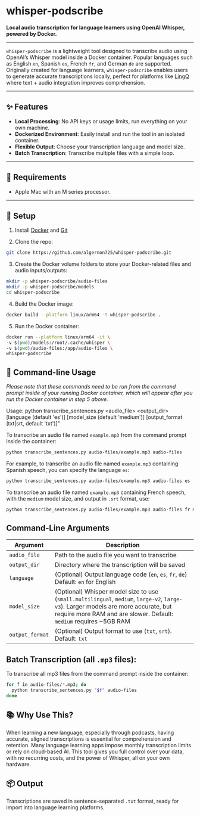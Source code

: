 # whisper-podscribe

**Local audio transcription for language learners using OpenAI Whisper, powered by Docker.**

---

`whisper-podscribe` is a lightweight tool designed to transcribe audio using OpenAI’s Whisper model inside a Docker container. Popular languages such as English `en`, Spanish `es`, French `fr`, and German `de` are supported. Originally created for language learners, `whisper-podscribe` enables users to generate accurate transcriptions locally, perfect for platforms like [LingQ](https://www.lingq.com/) where text + audio integration improves comprehension.

---

## ✨ Features

- **Local Processing**: No API keys or usage limits, run everything on your own machine.
- **Dockerized Environment**: Easily install and run the tool in an isolated container.
- **Flexible Output**: Choose your transcription language and model size.
- **Batch Transcription**: Transcribe multiple files with a simple loop.

---

## 🧰 Requirements

- Apple Mac with an M series processor.

---

## 🚀 Setup

1. Install [Docker](https://www.docker.com) and [Git](https://git-scm.com/downloads)

2. Clone the repo:
  ```bash
  git clone https://github.com/algernon725/whisper-podscribe.git
  ```

3. Create the Docker volume folders to store your Docker-related files and audio inputs/outputs:
  ```bash
  mkdir -p whisper-podscribe/audio-files
  mkdir -p whisper-podscribe/models
  cd whisper-podscribe
  ```

4. Build the Docker image:
  ```bash
  docker build --platform linux/arm64 -t whisper-podscribe .
  ```

5. Run the Docker container:
  ```bash
  docker run --platform linux/arm64 -it \
  -v $(pwd)/models:/root/.cache/whisper \
  -v $(pwd)/audio-files:/app/audio-files \
  whisper-podscribe
  ```

## 📄 Command-line Usage
*Please note that these commands need to be run from the command prompt inside of your running Docker container, which will appear after you run the Docker container in step 5 above.*

Usage: python transcribe_sentences.py <audio_file> <output_dir> [language (default 'es')] [model_size (default 'medium')] [output_format (txt|srt, default 'txt')]"

To transcribe an audio file named `example.mp3` from the command prompt inside the container:
  ```bash
  python transcribe_sentences.py audio-files/example.mp3 audio-files
  ```

For example, to transcribe an audio file named `example.mp3` containing Spanish speech, you can specify the language `es`:

  ```bash
  python transcribe_sentences.py audio-files/example.mp3 audio-files es
  ```

To transcribe an audio file named `example.mp3` containing French speech, with the `medium` model size, and output in `.srt` format, use:

  ```bash
  python transcribe_sentences.py audio-files/example.mp3 audio-files fr medium srt
  ```

## Command-Line Arguments

| Argument     | Description                                                                 |
| ------------ | --------------------------------------------------------------------------- |
| `audio_file` | Path to the audio file you want to transcribe                               |
| `output_dir` | Directory where the transcription will be saved                             |
| `language`   | (Optional) Output language code (`en`, `es`, `fr`, `de`) Default: `en` for English                 |
| `model_size` | (Optional) Whisper model size to use (`small.multilingual`, `medium`, `large-v2`, `large-v3`). Larger models are more accurate, but require more RAM and are slower. Default: `medium` requires ~5GB RAM|
| `output_format` | (Optional) Output format to use (`txt`, `srt`). Default: `txt`


## Batch Transcription (all `.mp3` files):
To transcribe all mp3 files from the command prompt inside the container:
  ```bash
  for f in audio-files/*.mp3; do
    python transcribe_sentences.py "$f" audio-files
  done
  ```

## 📚 Why Use This?
When learning a new language, especially through podcasts, having accurate, aligned transcriptions is essential for comprehension and retention. Many language learning apps impose monthly transcription limits or rely on cloud-based AI. This tool gives you full control over your data, with no recurring costs, and the power of Whisper, all on your own hardware.

## 📦 Output
Transcriptions are saved in sentence-separated `.txt` format, ready for import into language learning platforms.